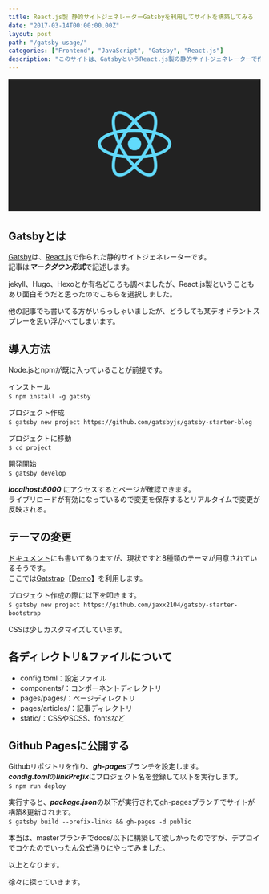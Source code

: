 ```yaml
---
title: React.js製 静的サイトジェネレーターGatsbyを利用してサイトを構築してみる
date: "2017-03-14T00:00:00.00Z"
layout: post
path: "/gatsby-usage/"
categories: ["Frontend", "JavaScript", "Gatsby", "React.js"]
description: "このサイトは、GatsbyというReact.js製の静的サイトジェネレーターで作っています。 ここでは、このサイトを構築するまでの手順を書いていきます。"
---
```

<div class="kv-box">
	<img src="./kv.png" alt="React.js">
</div>

## Gatsbyとは
[Gatsby](https://github.com/gatsbyjs/gatsby)は、[React.js](https://facebook.github.io/react/)で作られた静的サイトジェネレーターです。  
記事は***マークダウン形式***で記述します。 

jekyll、Hugo、Hexoとか有名どころも調べましたが、React.js製ということもあり面白そうだと思ったのでこちらを選択しました。

他の記事でも書いてる方がいらっしゃいましたが、どうしても某デオドラントスプレーを思い浮かべてしまいます。

## 導入方法
Node.jsとnpmが既に入っていることが前提です。

インストール  
``
$ npm install -g gatsby
``

プロジェクト作成  
``
$ gatsby new project https://github.com/gatsbyjs/gatsby-starter-blog
``

プロジェクトに移動  
``
$ cd project
``

開発開始  
``
$ gatsby develop
``

***localhost:8000*** にアクセスするとページが確認できます。  
ライブリロードが有効になっているので変更を保存するとリアルタイムで変更が反映される。


## テーマの変更

[ドキュメント](https://github.com/gatsbyjs/gatsby#gatsby-starters)にも書いてありますが、現状ですと8種類のテーマが用意されているそうです。  
ここでは[Gatstrap](https://github.com/jaxx2104/gatsby-starter-bootstrap)【[Demo](https://jaxx2104.github.io/gatsby-starter-bootstrap/)】を利用します。

プロジェクト作成の際に以下を叩きます。  
``
$ gatsby new project https://github.com/jaxx2104/gatsby-starter-bootstrap
``

CSSは少しカスタマイズしています。


## 各ディレクトリ&ファイルについて
- config.toml：設定ファイル
- components/：コンポーネントディレクトリ
- pages/pages/：ページディレクトリ
- pages/articles/：記事ディレクトリ
- static/：CSSやSCSS、fontsなど


## Github Pagesに公開する
Githubリポジトリを作り、***gh-pages***ブランチを設定します。  
***condig.toml***の***linkPrefix***にプロジェクト名を登録して以下を実行します。  
``
$ npm run deploy
``

実行すると、***package.json***の以下が実行されてgh-pagesブランチでサイトが構築&更新されます。  
``
$ gatsby build --prefix-links && gh-pages -d public
``

本当は、masterブランチでdocs/以下に構築して欲しかったのですが、デプロイでコケたのでいったん公式通りにやってみました。

以上となります。

徐々に探っていきます。